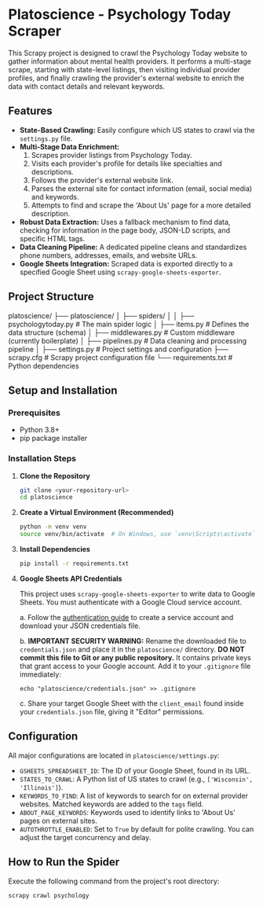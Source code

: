 # Platoscience - Psychology Today Scraper

This Scrapy project is designed to crawl the Psychology Today website to gather information about mental health providers. It performs a multi-stage scrape, starting with state-level listings, then visiting individual provider profiles, and finally crawling the provider's external website to enrich the data with contact details and relevant keywords.

## Features

-   **State-Based Crawling:** Easily configure which US states to crawl via the `settings.py` file.
-   **Multi-Stage Data Enrichment:**
    1.  Scrapes provider listings from Psychology Today.
    2.  Visits each provider's profile for details like specialties and descriptions.
    3.  Follows the provider's external website link.
    4.  Parses the external site for contact information (email, social media) and keywords.
    5.  Attempts to find and scrape the 'About Us' page for a more detailed description.
-   **Robust Data Extraction:** Uses a fallback mechanism to find data, checking for information in the page body, JSON-LD scripts, and specific HTML tags.
-   **Data Cleaning Pipeline:** A dedicated pipeline cleans and standardizes phone numbers, addresses, emails, and website URLs.
-   **Google Sheets Integration:** Scraped data is exported directly to a specified Google Sheet using `scrapy-google-sheets-exporter`.

## Project Structure

platoscience/
├── platoscience/
│ ├── spiders/
│ │ ├── psychologytoday.py # The main spider logic
│ ├── items.py # Defines the data structure (schema)
│ ├── middlewares.py # Custom middleware (currently boilerplate)
│ ├── pipelines.py # Data cleaning and processing pipeline
│ ├── settings.py # Project settings and configuration
├── scrapy.cfg # Scrapy project configuration file
└── requirements.txt # Python dependencies



## Setup and Installation

### Prerequisites

-   Python 3.8+
-   pip package installer

### Installation Steps

1.  **Clone the Repository**
    ```bash
    git clone <your-repository-url>
    cd platoscience
    ```

2.  **Create a Virtual Environment (Recommended)**
    ```bash
    python -m venv venv
    source venv/bin/activate  # On Windows, use `venv\Scripts\activate`
    ```

3.  **Install Dependencies**
    ```bash
    pip install -r requirements.txt
    ```

4.  **Google Sheets API Credentials**

    This project uses `scrapy-google-sheets-exporter` to write data to Google Sheets. You must authenticate with a Google Cloud service account.

    a. Follow the [authentication guide](https://gspread.readthedocs.io/en/latest/oauth2.html) to create a service account and download your JSON credentials file.

    b. **IMPORTANT SECURITY WARNING:** Rename the downloaded file to `credentials.json` and place it in the `platoscience/` directory. **DO NOT commit this file to Git or any public repository.** It contains private keys that grant access to your Google account. Add it to your `.gitignore` file immediately:
    ```
    echo "platoscience/credentials.json" >> .gitignore
    ```

    c. Share your target Google Sheet with the `client_email` found inside your `credentials.json` file, giving it "Editor" permissions.

## Configuration

All major configurations are located in `platoscience/settings.py`:

-   `GSHEETS_SPREADSHEET_ID`: The ID of your Google Sheet, found in its URL.
-   `STATES_TO_CRAWL`: A Python list of US states to crawl (e.g., `['Wisconsin', 'Illinois']`).
-   `KEYWORDS_TO_FIND`: A list of keywords to search for on external provider websites. Matched keywords are added to the `tags` field.
-   `ABOUT_PAGE_KEYWORDS`: Keywords used to identify links to 'About Us' pages on external sites.
-   `AUTOTHROTTLE_ENABLED`: Set to `True` by default for polite crawling. You can adjust the target concurrency and delay.

## How to Run the Spider

Execute the following command from the project's root directory:

```bash
scrapy crawl psychology